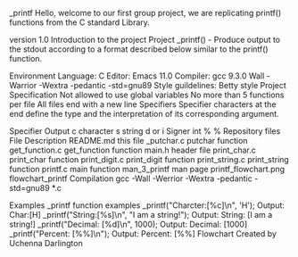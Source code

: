 \_printf
Hello, welcome to our first group project, we are replicating printf() functions from the C standard Library.

version 1.0
Introduction to the project
Project \_printf() - Produce output to the stdout according to a format described below similar to the printf() function.

Environment
Language: C
Editor: Emacs 11.0
Compiler: gcc 9.3.0
Wall -Warrior -Wextra -pedantic -std=gnu89
Style guildelines: Betty style
Project Specification
Not allowed to use global variables
No more than 5 functions per file
All files end with a new line
Specifiers
Specifier characters at the end define the type and the interpretation of its corresponding argument.

Specifier Output
c character
s string
d or i Signer int
% %
Repository files
File Description
README.md this file
\_putchar.c putchar function
get_function.c get_function function
main.h header file
print_char.c print_char function
print_digit.c print_digit function
print_string.c print_string function
printf.c main function
man_3_printf man page
printf_flowchart.png flowchart_printf
Compilation
gcc -Wall -Werrior -Wextra -pedantic -std=gnu89 \*.c

Examples
\_printf function examples
\_printf("Charcter:[%c]\n", 'H');
Output: Char:[H]
\_printf("String:[%s]\n", "I am a string!");
Output: String: [I am a string!]
\_printf("Decimal: [%d]\n", 1000);
Output: Decimal: [1000]
\_printf("Percent: [%%]\n");
Output: Percent: [%%]
Flowchart
Created by Uchenna Darlington
